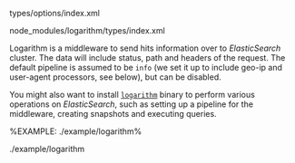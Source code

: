 <!-- <include-typedefs>logarithm</include-typedefs> -->

<typedef narrow name="LogarithmOptions">types/options/index.xml</typedef>

<typedef narrow name="Config">node_modules/logarithm/types/index.xml</typedef>

Logarithm is a middleware to send hits information over to _ElasticSearch_ cluster. The data will include status, path and headers of the request. The default pipeline is assumed to be `info` (we set it up to include geo-ip and user-agent processors, see below), but can be disabled.

You might also want to install [`logarithm`](https://github.com/artdecocode/logarithm) binary to perform various operations on _ElasticSearch_, such as setting up a pipeline for the middleware, creating snapshots and executing queries.

%EXAMPLE: ./example/logarithm%

<fork lang="js">./example/logarithm</fork>